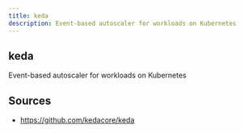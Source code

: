 ```yaml
---
title: keda
description: Event-based autoscaler for workloads on Kubernetes
---
```


## keda

Event-based autoscaler for workloads on Kubernetes

## Sources

- https://github.com/kedacore/keda
